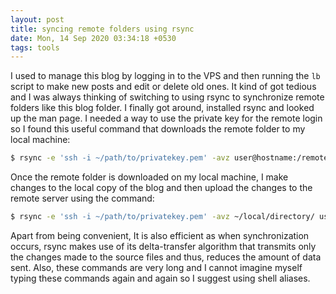 ```yaml
---
layout: post
title: syncing remote folders using rsync
date: Mon, 14 Sep 2020 03:34:18 +0530
tags: tools
---
```

I used to manage this blog by logging in to the VPS and then running the `lb` script to make new posts and edit or delete old ones. It kind of got tedious and I was always thinking of switching to using rsync to synchronize remote folders like this blog folder. I finally got around, installed rsync and looked up the man page. I needed a way to use the private key for the remote login so I found this useful command that downloads the remote folder to my local machine:

```bash
$ rsync -e 'ssh -i ~/path/to/privatekey.pem' -avz user@hostname:/remote/directory/ ~/local/directory/
```

Once the remote folder is downloaded on my local machine, I make changes to the local copy of the blog and then upload the changes to the remote server using the command:

```bash
$ rsync -e 'ssh -i ~/path/to/privatekey.pem' -avz ~/local/directory/ user@hostname:/remote/directory/
```

Apart from being convenient, It is also efficient as when synchronization occurs, rsync makes use of its delta-transfer algorithm that transmits only the changes made to the source files and thus, reduces the amount of data sent. Also, these commands are very long and I cannot imagine myself typing these commands again and again so I suggest using shell aliases.
